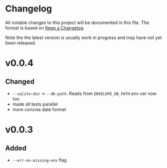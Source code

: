 # Changelog

All notable changes to this project will be documented in this file. The format
is based on [Keep a Changelog](https://keepachangelog.com/en/1.0.0/).

Note the the latest version is usually work in progress and may have not yet been released.

# v0.0.4

## Changed

- `--sqlite-dsn` -> `--db-path`. Reads from `ENVELOPE_DB_PATH` env var now too
- made all tests parallel
- more concise date format

# v0.0.3

## Added

- `--err-on-missing-env` flag
